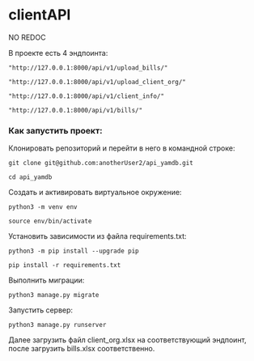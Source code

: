 # clientAPI

NO REDOC

В проекте есть 4 эндпоинта:


```
"http://127.0.0.1:8000/api/v1/upload_bills/"
```

```
"http://127.0.0.1:8000/api/v1/upload_client_org/"
```

```
"http://127.0.0.1:8000/api/v1/client_info/"
```

```
"http://127.0.0.1:8000/api/v1/bills/"
```


### Как запустить проект:

Клонировать репозиторий и перейти в него в командной строке:

```
git clone git@github.com:anotherUser2/api_yamdb.git
```

```
cd api_yamdb
```

Cоздать и активировать виртуальное окружение:

```
python3 -m venv env
```

```
source env/bin/activate
```

Установить зависимости из файла requirements.txt:

```
python3 -m pip install --upgrade pip
```

```
pip install -r requirements.txt
```

Выполнить миграции:

```
python3 manage.py migrate
```

Запустить сервер:

```
python3 manage.py runserver
```

Далее загрузить файл client_org.xlsx на соответствующий эндпоинт, после загрузить bills.xlsx соответственно.
